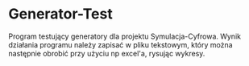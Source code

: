 # Generator-Test
Program testujący generatory dla projektu Symulacja-Cyfrowa. Wynik działania programu należy zapisać w pliku tekstowym, który można następnie obrobić przy użyciu np excel'a, rysując wykresy.  

